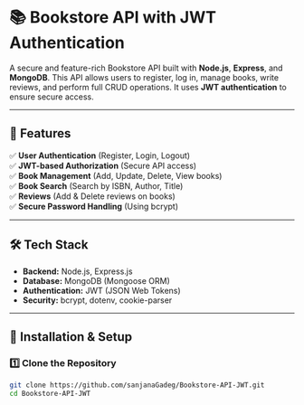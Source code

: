 # 📚 Bookstore API with JWT Authentication

A secure and feature-rich Bookstore API built with **Node.js**, **Express**, and **MongoDB**. This API allows users to register, log in, manage books, write reviews, and perform full CRUD operations. It uses **JWT authentication** to ensure secure access.

---

## 🚀 Features

✅ **User Authentication** (Register, Login, Logout)  
✅ **JWT-based Authorization** (Secure API access)  
✅ **Book Management** (Add, Update, Delete, View books)  
✅ **Book Search** (Search by ISBN, Author, Title)  
✅ **Reviews** (Add & Delete reviews on books)  
✅ **Secure Password Handling** (Using bcrypt)  

---

## 🛠️ Tech Stack

- **Backend:** Node.js, Express.js  
- **Database:** MongoDB (Mongoose ORM)  
- **Authentication:** JWT (JSON Web Tokens)  
- **Security:** bcrypt, dotenv, cookie-parser  

---

## 📌 Installation & Setup

### 1️⃣ Clone the Repository
```sh
git clone https://github.com/sanjanaGadeg/Bookstore-API-JWT.git
cd Bookstore-API-JWT

